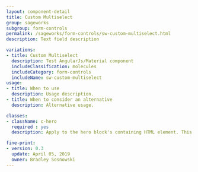 ```yaml
---
layout: component-detail
title: Custom Multiselect
group: sageworks
subgroup: form-controls
permalink: /sageworks/form-controls/sw-custom-multiselect.html
description: Text field description

variations:
- title: Custom Multiselect
  description: Test AngularJs/Material component
  includeClassification: molecules
  includeCategory: form-controls
  includeName: sw-custom-multiselect
usage:
- title: When to use
  description: Usage description.
- title: When to consider an alternative
  description: Alternative usage.

classes:
- className: c-hero
  required : yes
  description: Apply to the hero block's containing HTML element. This class sets up the background-image handling and text color for the unit. The `c-hero` element should have just one immediate child, the `c-hero__body` element. Note, too, that the unit's hero image should be applied as a background image to this `c-hero` element.

fine-print:
- version: 0.3
  update: April 05, 2019
  owner: Bradley Sosnowski
---
```

